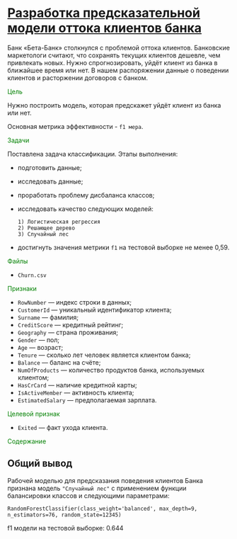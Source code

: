 # [Разработка предсказательной модели оттока клиентов банка](https://github.com/WhiteNivis/praktikum/tree/main/05-Прогнозирование%20оттока%20клиентов%20Банка)

Банк «Бета-Банк» столкнулся с проблемой оттока клиентов. Банковские маркетологи считают, что сохранять текущих клиентов дешевле, чем привлекать новых. Нужно спрогнозировать, уйдёт клиент из банка в ближайшее время или нет. В нашем распоряжении данные о поведении клиентов и расторжении договоров с банком. 

<font color='green'>Цель</font>

Нужно построить модель, которая предскажет уйдёт клиент из банка или нет. 

Основная метрика эффективности - `f1 мера`.

<font color='green'>Задачи</font>

Поставлена задача классификации. Этапы выполнения:

- подготовить данные;
- исследовать данные;
- проработать проблему дисбаланса классов;
- исследовать качество следующих моделей:
  
      1) Логистическая регрессия
      2) Решающее дерево
      3) Cлучайный лес      
      
- достигнуть значения метрики `f1` на тестовой выборке не менее 0,59. 

<font color='green'>Файлы</font>

- `Churn.csv`

<font color='green'>Признаки</font>

- `RowNumber` — индекс строки в данных;
- `CustomerId` — уникальный идентификатор клиента;
- `Surname` — фамилия;
- `CreditScore` — кредитный рейтинг;
- `Geography` — страна проживания;
- `Gender` — пол;
- `Age` — возраст;
- `Tenure` — сколько лет человек является клиентом банка;
- `Balance` — баланс на счёте;
- `NumOfProducts` — количество продуктов банка, используемых клиентом;
- `HasCrCard` — наличие кредитной карты;
- `IsActiveMember` — активность клиента;
- `EstimatedSalary` — предполагаемая зарплата.

<font color='green'>Целевой признак</font>

- `Exited` — факт ухода клиента.

<font color='green'>Содержание</font>

## Общий вывод

Рабочей моделью для предсказания поведения клиентов Банка признана модель `"Cлучайный лес"` с применением функции балансировки классов и следующими параметрами:

	RandomForestClassifier(class_weight='balanced', max_depth=9, n_estimators=76, random_state=12345)

f1 модели на тестовой выборке: 0.644
